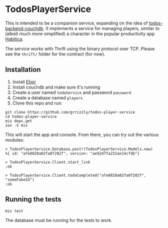# TodosPlayerService

This is intended to be a companion service, expanding on the idea of [todos-backend-couchdb](https://github.com/grrizzly/todos-backend-couchdb). It implements a  service for managing players, similar to (albeit much more simplified) a character in the popular productivity app [Habitica](https://habitica.com).

The service works with Thrift using the binary protocol over TCP. Please see the `thrift/` folder for the contract (for now).

## Installation

1. Install [Elixir](https://elixir-lang.org)
1. Install couchdb and make sure it's running
1. Create a user named `todoService` and password `password`
1. Create a database named `players`
1. Clone this repo and run:
```shell
git clone https://github.com/grrizzly/todos-player-service
cd todos-player-service
mix deps.get
iex -S mix
```

This will start the app and console. From there, you can try out the various modules:

```shell
> TodosPlayerService.Database.post!(TodosPlayerService.Models.new)
%{ id: "afe8820a02fa0f202f", version: "ae92d7fa232ae14cfdb"}

> TodosPlayerService.Client.start_link
:ok

> TodosPlayerService.Client.todoCompleted("afe8820a02fa0f202f", "someFakeId")
:ok
```

## Running the tests

```
mix test
```

The database must be running for the tests to work. 
